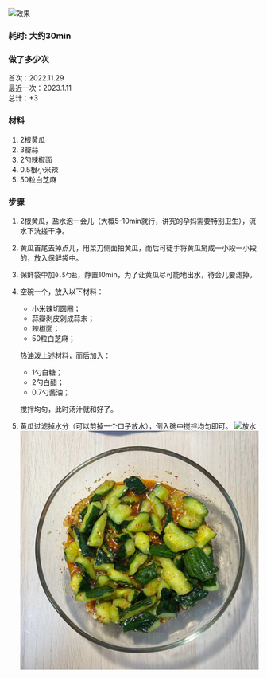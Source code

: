   ![效果](pics/3.jpg)

### 耗时: 大约30min

### 做了多少次
首次：2022.11.29  
最近一次：2023.1.11  
总计：+3

### 材料
1. 2根黄瓜
2. 3瓣蒜
3. 2勺辣椒面
4. 0.5根小米辣
5. 50粒白芝麻  

### 步骤
1. 2根黄瓜，盐水泡一会儿（大概5-10min就行，讲究的孕妈需要特别卫生），流水下洗搓干净。
2. 黄瓜首尾去掉点儿，用菜刀侧面拍黄瓜，而后可徒手将黄瓜掰成一小段一小段的，放入保鲜袋中。
3. 保鲜袋中加`0.5勺盐`，静置10min，为了让黄瓜尽可能地出水，待会儿要滤掉。
4. 空碗一个，放入以下材料：
   - 小米辣切圆圈；
   - 蒜瓣剥皮剁成蒜末；
   - 辣椒面；
   - 50粒白芝麻；
   
   热油泼上述材料，而后加入：
   - 1勺白糖；
   - 2勺白醋；
   - 0.7勺酱油；

   搅拌均匀，此时汤汁就和好了。
5. 黄瓜过滤掉水分（可以剪掉一个口子放水），倒入碗中搅拌均匀即可。
![放水](pics/1.jpg)
![成品](pics/2.jpg)